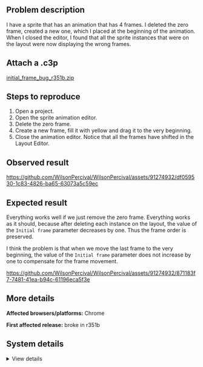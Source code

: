 ## Problem description

I have a sprite that has an animation that has 4 frames. I deleted the zero frame, created a new one, which I placed at the beginning of the animation. When I closed the editor, I found that all the sprite instances that were on the layout were now displaying the wrong frames.

## Attach a .c3p

[initial_frame_bug_r351b.zip](https://github.com/WilsonPercival/WilsonPercival/files/12196105/initial_frame_bug_r351b.zip)

## Steps to reproduce

1. Open a project.
2. Open the sprite animation editor.
3. Delete the zero frame.
4. Create a new frame, fill it with yellow and drag it to the very beginning.
5. Close the animation editor. Notice that all the frames have shifted in the Layout Editor.

## Observed result

https://github.com/WilsonPercival/WilsonPercival/assets/91274932/df059530-1c83-4826-ba65-63073a5c59ec

## Expected result

Everything works well if we just remove the zero frame. Everything works as it should, because after deleting each instance on the layout, the value of the `Initial frame` parameter decreases by one. Thus the frame order is preserved.

I think the problem is that when we move the last frame to the very beginning, the value of the `Initial frame` parameter does not increase by one to compensate for the frame movement.

https://github.com/WilsonPercival/WilsonPercival/assets/91274932/871183f7-7481-41ea-b94c-61196eca5f3e

## More details



**Affected browsers/platforms:** Chrome

**First affected release:** broke in r351b

## System details

<details><summary>View details</summary>

Platform information
Product: Construct 3 r351 (beta)
Browser: Chrome 114.0.5735.199
Browser engine: Chromium
Context: browser
Operating system: Windows 11
Device type: desktop
Device pixel ratio: 1.5
Logical CPU cores: 16
Approx. device memory: 8 GB
User agent: Mozilla/5.0 (Windows NT 10.0; Win64; x64) AppleWebKit/537.36 (KHTML, like Gecko) Chrome/114.0.0.0 Safari/537.36
Language setting: en-US

Local storage
Storage quota (approx): 283 gb
Storage usage (approx): 257 mb (0.1%)
Persistant storage: No

Browser support notes
This list contains missing features that are not required, but could improve performance or user experience if supported.

Nothing is missing. Everything is OK!
WebGL information
Version string: WebGL 2.0 (OpenGL ES 3.0 Chromium)
Numeric version: 2
Supports NPOT textures: yes
Supports GPU profiling: no
Supports highp precision: yes
Vendor: Google Inc. (AMD)
Renderer: ANGLE (AMD, AMD Radeon(TM) Graphics Direct3D11 vs_5_0 ps_5_0, D3D11)
Major performance caveat: no
Maximum texture size: 16384
Point size range: 1 to 1024
Extensions:

EXT_color_buffer_float
EXT_color_buffer_half_float
EXT_disjoint_timer_query_webgl2
EXT_float_blend
EXT_texture_compression_bptc
EXT_texture_compression_rgtc
EXT_texture_filter_anisotropic
EXT_texture_norm16
KHR_parallel_shader_compile
OES_draw_buffers_indexed
OES_texture_float_linear
OVR_multiview2
WEBGL_compressed_texture_s3tc
WEBGL_compressed_texture_s3tc_srgb
WEBGL_debug_renderer_info
WEBGL_debug_shaders
WEBGL_lose_context
WEBGL_multi_draw
WEBGL_provoking_vertex
Audio information
System sample rate: 48000 Hz
Output channels: 2
Output interpretation: speakers
Supported decode formats:

WebM Opus (audio/webm; codecs=opus)
Ogg Opus (audio/ogg; codecs=opus)
WebM Vorbis (audio/webm; codecs=vorbis)
Ogg Vorbis (audio/ogg; codecs=vorbis)
MPEG-4 AAC (audio/mp4; codecs=mp4a.40.5)
MP3 (audio/mpeg)
FLAC (audio/flac)
PCM WAV (audio/wav; codecs=1)
Supported encode formats:

WebM Opus (audio/webm; codecs=opus)
Video information
Supported decode formats:

WebM AV1 (video/webm; codecs=av01.0.00M.08)
MP4 AV1 (video/mp4; codecs=av01.0.00M.08)
WebM VP9 (video/webm; codecs=vp9)
WebM VP8 (video/webm; codecs=vp8)
Ogg Theora (video/ogg; codecs=theora)
H.265 (video/mp4; codecs=hev1.1.2.L93.B0)
H.264 (video/mp4; codecs=avc1.42E01E)
Supported encode formats:

WebM AV1 (video/webm; codecs=av1)
WebM VP9 (video/webm; codecs=vp9)
WebM VP8 (video/webm; codecs=vp8)

</details>
